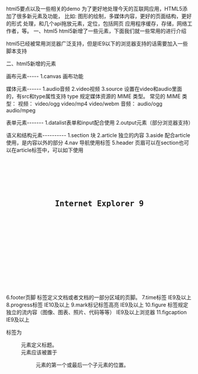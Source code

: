 html5要点以及一些相关的demo
为了更好地处理今天的互联网应用，HTML5添加了很多新元素及功能，
比如: 图形的绘制，多媒体内容，更好的页面结构，更好的形式 处理，和几个api拖放元素，定位，包括网页 应用程序缓存，存储，网络工作者，等。
一、html5
html5新增了一些元素，下面我们就一些常用的进行介绍

html5已经被常用浏览器广泛支持，但是IE9以下的浏览器支持的话需要加入一些脚本支持
<!--[if lt IE 9]>
  <script src="http://html5shiv.googlecode.com/svn/trunk/html5.js"></script>
<![endif]-->
<!--[if lt IE 9]>
  <script src="http://cdn.static.runoob.com/libs/html5shiv/3.7/html5shiv.min.js"></script>
<![endif]-->

二、html5新增的元素

画布元素-----
1.canvas 画布功能


媒体元素------
1.audio音频
2.video视频
3.source
  设置在video和audio里面的，有src和type属性支持
  type 规定媒体资源的 MIME 类型。
         常见的 MIME 类型：
         视频：
         video/ogg
         video/mp4
         video/webm
         音频：
         audio/ogg
         audio/mpeg


表单元素-------
1.datalist表单和input配合使用
2.output元素（部分浏览器支持）


语义和结构元素----------
1.section 块
2.article 独立的内容
3.aside 配合article使用，是内容以外的部分
4.nav 导航使用标签
5.header 页眉可以在section也可以在article标签中，可以如下使用
   <pre>
    <article>
        <header>
            <h1>Internet Explorer 9</h1>
            <p><time pubdate datetime="2011-03-15"></time></p>
        </header>
    </article>
    </pre>
6.footer页脚  标签定义文档或者文档的一部分区域的页脚。
7.time标签 IE9及以上
8.progress标签  IE10及以上
9.mark标记标签高亮  IE9及以上
10.figure 标签规定独立的流内容（图像、图表、照片、代码等等） IE9及以上浏览器
11.figcaption  IE9及以上
  <figcaption> 标签为 <figure> 元素定义标题。
  <figcaption> 元素应该被置于 <figure> 元素的第一个或最后一个子元素的位置。



